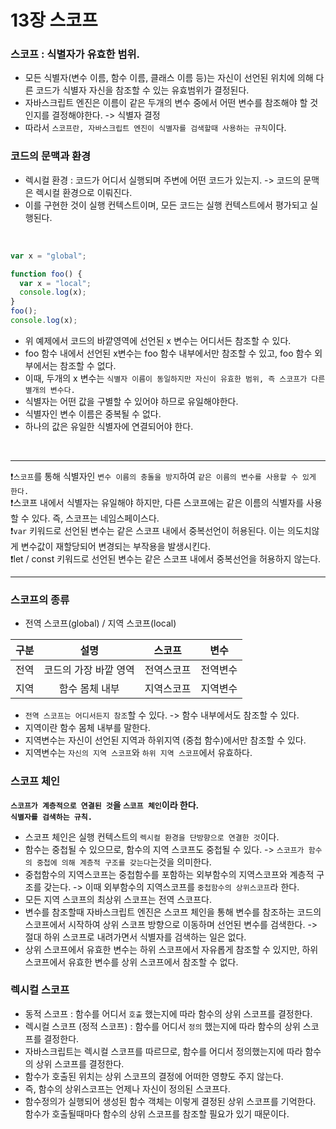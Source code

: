 # 13장 스코프

### 스코프 : 식별자가 유효한 범위.

- 모든 식별자(변수 이름, 함수 이름, 클래스 이름 등)는 자신이 선언된 위치에 의해 다른 코드가 식별자 자신을 참조할 수 있는 유효범위가 결정된다.
- 자바스크립트 엔진은 이름이 같은 두개의 변수 중에서 어떤 변수를 참조해야 할 것인지를 결정해야한다. -> 식별자 결정
- 따라서 `스코프란, 자바스크립트 엔진이 식별자를 검색할때 사용하는 규칙`이다.

### 코드의 문맥과 환경

- 렉시컬 환경 : 코드가 어디서 실행되며 주변에 어떤 코드가 있는지. -> 코드의 문맥은 렉시컬 환경으로 이뤄진다.
- 이를 구현한 것이 실행 컨텍스트이며, 모든 코드는 실행 컨텍스트에서 평가되고 실행된다.

<br>

```jsx
var x = "global";

function foo() {
  var x = "local";
  console.log(x);
}
foo();
console.log(x);
```

- 위 예제에서 코드의 바깥영역에 선언된 x 변수는 어디서든 참조할 수 있다.
- foo 함수 내에서 선언된 x변수는 foo 함수 내부에서만 참조할 수 있고, foo 함수 외부에서는 참조할 수 없다.
- 이때, 두개의 x 변수는 `식별자 이름이 동일하지만 자신이 유효한 범위, 즉 스코프가 다른 별개의 변수다.`
- 식별자는 어떤 값을 구별할 수 있어야 하므로 유일해야한다.
- 식별자인 변수 이름은 중복될 수 없다.
- 하나의 값은 유일한 식별자에 연결되어야 한다.

<br>

---

❗`스코프`를 통해 식별자인 `변수 이름의 충돌을 방지`하여 `같은 이름의 변수를 사용할 수 있게 한다.`<br>
❗스코프 내에서 식별자는 유일해야 하지만, 다른 스코프에는 같은 이름의 식별자를 사용할 수 있다. 즉, 스코프는 네임스페이스다.<br>
❗`var` 키워드로 선언된 변수는 같은 스코프 내에서 중복선언이 허용된다. 이는 의도치않게 변수값이 재할당되어 변경되는 부작용을 발생시킨다.<br>
❗let / const 키워드로 선언된 변수는 같은 스코프 내에서 중복선언을 허용하지 않는다.<br>

---

### 스코프의 종류

- 전역 스코프(global) / 지역 스코프(local)

| 구분 |         설명          |   스코프   |   변수   |
| :--: | :-------------------: | :--------: | :------: |
| 전역 | 코드의 가장 바깥 영역 | 전역스코프 | 전역변수 |
| 지역 |    함수 몸체 내부     | 지역스코프 | 지역변수 |

- `전역 스코프는 어디서든지 참조`할 수 있다. -> 함수 내부에서도 참조할 수 있다.
- 지역이란 함수 몸체 내부를 말한다.
- 지역변수는 자신이 선언된 지역과 하위지역 (중첩 함수)에서만 참조할 수 있다.
- 지역변수는 `자신의 지역 스코프`와 `하위 지역 스코프`에서 유효하다.

### 스코프 체인

**`스코프가 계층적으로 연결된 것`을 `스코프 체인`이라 한다.**<br>
**`식별자를 검색하는 규칙.`**

- 스코프 체인은 실행 컨텍스트의 `렉시컬 환경을 단방향으로 연결한 것`이다.
- 함수는 중첩될 수 있으므로, 함수의 지역 스코프도 중첩될 수 있다.
  -> `스코프가 함수의 중첩에 의해 계층적 구조를 갖는다`는것을 의미한다.
- 중첩함수의 지역스코프는 중첩함수를 포함하는 외부함수의 지역스코프와 계층적 구조를 갖는다.
  -> 이때 외부함수의 지역스코프를 `중첩함수의 상위스코프`라 한다.
- 모든 지역 스코프의 최상위 스코프는 전역 스코프다.
- 변수를 참조할때 자바스크립트 엔진은 스코프 체인을 통해 변수를 참조하는 코드의 스코프에서 시작하여 상위 스코프 방향으로 이동하며 선언된 변수를 검색한다.
  -> 절대 하위 스코프로 내려가면서 식별자를 검색하는 일은 없다.
- 상위 스코프에서 유효한 변수는 하위 스코프에서 자유롭게 참조할 수 있지만, 하위 스코프에서 유효한 변수를 상위 스코프에서 참조할 수 없다.

### 렉시컬 스코프

- 동적 스코프 : 함수를 어디서 `호출` 했는지에 따라 함수의 상위 스코프를 결정한다.
- 렉시컬 스코프 (정적 스코프) : 함수를 어디서 `정의` 했는지에 따라 함수의 상위 스코프를 결정한다.
- 자바스크립트는 렉시컬 스코프를 따르므로, 함수를 어디서 정의했는지에 따라 함수의 상위 스코프를 결정한다.
- 함수가 호출된 위치는 상위 스코프의 결정에 어떠한 영향도 주지 않는다.
- 즉, 함수의 상위스코프는 언제나 자신이 정의된 스코프다.
- 함수정의가 실행되어 생성된 함수 객체는 이렇게 결정된 상위 스코프를 기억한다. 함수가 호출될때마다 함수의 상위 스코프를 참조할 필요가 있기 때문이다.
